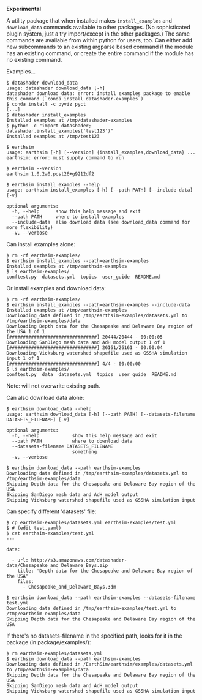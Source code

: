 **Experimental**

A utility package that when installed makes `install_examples` and
`download_data` commands available to other packages. (No
sophisticated plugin system, just a try import/except in the other
packages.) The same commands are available from within python for
users, too. Can either add new subcommands to an existing argparse
based command if the module has an existing command, or create the
entire command if the module has no existing command.

Examples...

```
$ datashader download_data
usage: datashader download_data [-h]
datashader download_data: error: install examples package to enable this command (`conda install datashader-examples`)
$ conda install -c pyviz pyct
[...]
$ datashader install_examples
Installed examples at /tmp/datashader-examples
$ python -c "import datashader; datashader.install_examples('test123')"
Installed examples at /tmp/test123
```


```
$ earthsim
usage: earthsim [-h] [--version] {install_examples,download_data} ...
earthsim: error: must supply command to run

$ earthsim --version
earthsim 1.0.2a0.post26+g9212df2

$ earthsim install_examples --help
usage: earthsim install_examples [-h] [--path PATH] [--include-data] [-v]

optional arguments:
  -h, --help      show this help message and exit
  --path PATH     where to install examples
  --include-data  also download data (see download_data command for more flexibility)
  -v, --verbose
```

Can install examples alone:
```
$ rm -rf earthsim-examples/
$ earthsim install_examples --path=earthsim-examples
Installed examples at /tmp/earthsim-examples
$ ls earthsim-examples/
conftest.py  datasets.yml  topics  user_guide  README.md
```

Or install examples and download data:
```
$ rm -rf earthsim-examples/
$ earthsim install_examples --path=earthsim-examples --include-data
Installed examples at /tmp/earthsim-examples
Downloading data defined in /tmp/earthsim-examples/datasets.yml to /tmp/earthsim-examples/data
Downloading Depth data for the Chesapeake and Delaware Bay region of the USA 1 of 1
[################################] 20444/20444 - 00:00:05
Downloading SanDiego mesh data and AdH model output 1 of 1
[################################] 26161/26161 - 00:00:04
Downloading Vicksburg watershed shapefile used as GSSHA simulation input 1 of 1
[################################] 4/4 - 00:00:00
$ ls earthsim-examples/
conftest.py  data  datasets.yml  topics  user_guide  README.md
```

Note: will not overwrite existing path.

Can also download data alone:

```
$ earthsim download_data --help
usage: earthsim download_data [-h] [--path PATH] [--datasets-filename DATASETS_FILENAME] [-v]

optional arguments:
  -h, --help            show this help message and exit
  --path PATH           where to download data
  --datasets-filename DATASETS_FILENAME
                        something
  -v, --verbose

$ earthsim download_data --path earthsim-examples
Downloading data defined in /tmp/earthsim-examples/datasets.yml to /tmp/earthsim-examples/data
Skipping Depth data for the Chesapeake and Delaware Bay region of the USA
Skipping SanDiego mesh data and AdH model output
Skipping Vicksburg watershed shapefile used as GSSHA simulation input
```


Can specify different 'datasets' file:

```
$ cp earthsim-examples/datasets.yml earthsim-examples/test.yml
$ # (edit test.yaml)
$ cat earthsim-examples/test.yml
---

data:

  - url: http://s3.amazonaws.com/datashader-data/Chesapeake_and_Delaware_Bays.zip
    title: 'Depth data for the Chesapeake and Delaware Bay region of the USA'
    files:
      - Chesapeake_and_Delaware_Bays.3dm

$ earthsim download_data --path earthsim-examples --datasets-filename test.yml
Downloading data defined in /tmp/earthsim-examples/test.yml to /tmp/earthsim-examples/data
Skipping Depth data for the Chesapeake and Delaware Bay region of the USA
```

If there's no datasets-filename in the specified path, looks for it in the package (in package/examples/):

```
$ rm earthsim-examples/datasets.yml
$ earthsim download_data --path earthsim-examples
Downloading data defined in /EarthSim/earthsim/examples/datasets.yml to /tmp/earthsim-examples/data
Skipping Depth data for the Chesapeake and Delaware Bay region of the USA
Skipping SanDiego mesh data and AdH model output
Skipping Vicksburg watershed shapefile used as GSSHA simulation input
```

